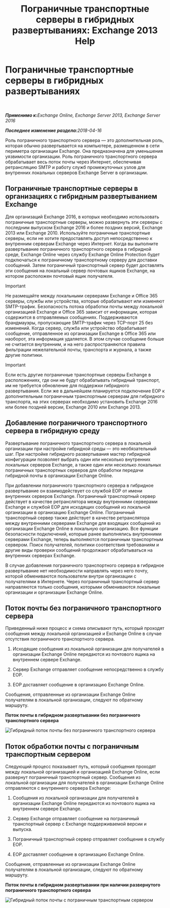 ﻿---
title: 'Пограничные транспортные серверы в гибридных развертываниях: Exchange 2013 Help'
TOCTitle: Пограничные транспортные серверы в гибридных развертываниях
ms:assetid: 166b1490-5c56-40df-a17b-e8bb36224fd9
ms:mtpsurl: https://technet.microsoft.com/ru-ru/library/Hh134662(v=EXCHG.150)
ms:contentKeyID: 50489589
ms.date: 04/26/2018
mtps_version: v=EXCHG.150
ms.translationtype: HT
---

# Пограничные транспортные серверы в гибридных развертываниях

 

_<strong>Применимо к:</strong>Exchange Online, Exchange Server 2013, Exchange Server 2016_

_<strong>Последнее изменение раздела:</strong>2018-04-16_

Роль пограничного транспортного сервера — это дополнительная роль, которая обычно развертывается на компьютере, размещенном в сети периметра организации Exchange. Она предназначена для уменьшения уязвимости организации. Роль пограничного транспортного сервера обрабатывает весь поток почты через Интернет, обеспечивая ретрансляцию SMTP и работу служб промежуточных узлов для внутренних локальных серверов Exchange Server в организации.

## Пограничные транспортные серверы в организациях с гибридным развертыванием Exchange

Для организаций Exchange 2016, в которых необходимо использовать пограничные транспортные серверы, можно развернуть эти серверы с последним выпуском Exchange 2016 и более поздних версий, Exchange 2013 или Exchange 2010. Используйте пограничные транспортные серверы, если не хотите предоставлять доступ непосредственно к внутренним серверам Exchange через Интернет. Когда вы выполните развертывание пограничного транспортного сервера в гибридной среде, Exchange Online через службу Exchange Online Protection будет подключаться к пограничному транспортному серверу для доставки сообщений. Затем пограничный транспортный сервер будет доставлять эти сообщения на локальный сервер почтовых ящиков Exchange, на котором расположен почтовый ящик получателя.

> [!IMPORTANT]
> Не размещайте между локальными серверами Exchange и Office 365 серверы, службы или устройства, которые обрабатывают или изменяют SMTP-трафик. Безопасность потока обработки почты между локальной организацией Exchange и Office 365 зависит от информации, которая содержится в отправляемых сообщениях. Поддерживаются брандмауэры, пропускающие SMTP-трафик через TCP-порт 25 без изменений. Когда сервер, служба или устройство обрабатывает сообщение, отправленное из организации Exchange в Office 365 или наоборот, эта информация удаляется. В этом случае сообщение больше не считается внутренним, и на него распространяются правила фильтрации нежелательной почты, транспорта и журнала, а также другие политики.


> [!IMPORTANT]
> Если есть другие пограничные транспортные серверы Exchange в расположениях, где они не будут обрабатывать гибридный транспорт, им не требуется обновление для поддержки гибридного развертывания. Если же в дальнейшем планируется подключение EOP к дополнительным пограничным транспортным серверам для гибридного транспорта, на этих серверах необходимо установить Exchange 2016 или более поздней версии, Exchange 2010 или Exchange 2013.


## Добавление пограничного транспортного сервера в гибридную среду

Развертывание пограничного транспортного сервера в локальной организации при настройке гибридной среды — это необязательный шаг. При настройке гибридного развертывания мастер гибридной конфигурации позволяет выбрать один или несколько внутренних локальных серверов Exchange, а также один или несколько локальных пограничных транспортных серверов для обработки передачи гибридной почты в организации Exchange Online.

При добавлении пограничного транспортного сервера в гибридное развертывание он взаимодействует со службой EOP от имени внутренних серверов Exchange. Пограничный транспортный сервер действует в качестве ретранслятора между внутренними серверами Exchange и службой EOP для исходящих сообщений из локальной организации в организацию Exchange Online. Пограничный транспортный сервер также действует в качестве ретранслятора между внутренними серверами Exchange для входящих сообщений из организации Exchange Online в локальную организацию. Все функции безопасности подключений, которые ранее выполнялись внутренними серверами Exchange, теперь выполняются пограничным транспортным сервером. Поиск получателей, политики соответствия требованиям и другие виды проверки сообщений продолжают обрабатываться на внутренних серверах Exchange.

В случае добавления пограничного транспортного сервера в гибридное развертывание нет необходимости направлять через него почту, которой обмениваются пользователи внутри организации с получателями в Интернете. Через пограничный транспортный сервер направляются только сообщения, которыми обмениваются локальные организации и организации Exchange Online.

## Поток почты без пограничного транспортного сервера

Приведенный ниже процесс и схема описывают путь, который проходят сообщения между локальной организацией и Exchange Online в случае отсутствия пограничного транспортного сервера.

1.  Исходящие сообщения из локальной организации для получателей в организации Exchange Online передаются из почтового ящика на внутреннем сервере Exchange.

2.  Сервер Exchange отправляет сообщение непосредственно в службу EOP.

3.  EOP доставляет сообщение в организацию Exchange Online.

Сообщения, отправленные из организации Exchange Online получателям в локальной организации, следуют по обратному маршруту.

**Поток почты в гибридном развертывании без пограничного транспортного сервера**

![Гибридный поток почты без пограничного транспортного сервера](images/Hh134662.a95b4d1e-fd4a-4952-b891-22f84c9e71a3(EXCHG.150).png "Гибридный поток почты без пограничного транспортного сервера")

## Поток обработки почты с пограничным транспортным сервером

Следующий процесс показывает путь, который сообщения проходят между локальной организацией и организацией Exchange Online, если развернут пограничный транспортный сервер. Сообщения из локальной организации для получателей в организации Exchange Online отправляются с внутреннего сервера Exchange:

1.  Сообщения из локальной организации для получателей в организации Exchange Online передаются из почтового ящика на внутреннем сервере Exchange.

2.  Сервер Exchange отправляет сообщение на пограничный транспортный сервер с Exchange поддерживаемой версии и выпуска.

3.  Пограничный транспортный сервер отправляет сообщение в службу EOP.

4.  EOP доставляет сообщение в организацию Exchange Online.

Сообщения, отправленные из организации Exchange Online получателям в локальной организации, следуют по обратному маршруту.

**Поток почты в гибридном развертывании при наличии развернутого пограничного транспортного сервера**

![Гибридный поток почты с пограничным транспортным сервером](images/Hh134662.821fe099-56f5-4501-8e1a-e184ba07a653(EXCHG.150).png "Гибридный поток почты с пограничным транспортным сервером")

